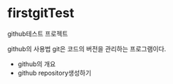 # firstgitTest
github테스트 프로젝트

github의 사용법
git은 코드의 버전을 관리하는 프로그램이다.
 - github의 개요
 - github repository생성하기
